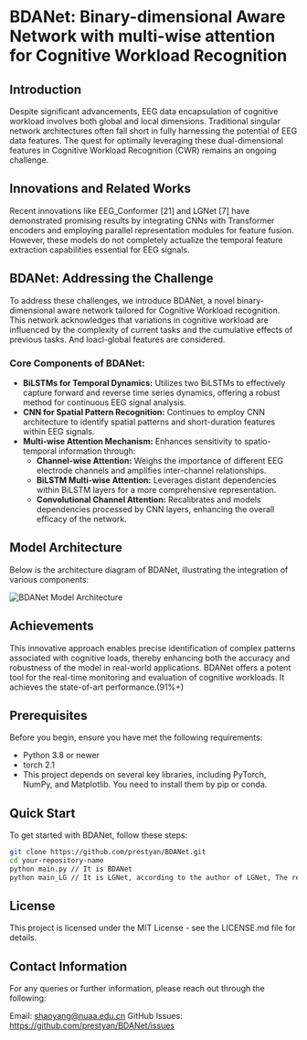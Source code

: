 # BDANet: Binary-dimensional Aware Network with multi-wise attention for Cognitive Workload Recognition

## Introduction

Despite significant advancements, EEG data encapsulation of cognitive workload involves both global and local dimensions. Traditional singular network architectures often fall short in fully harnessing the potential of EEG data features. The quest for optimally leveraging these dual-dimensional features in Cognitive Workload Recognition (CWR) remains an ongoing challenge.

## Innovations and Related Works

Recent innovations like EEG_Conformer [21] and LGNet [7] have demonstrated promising results by integrating CNNs with Transformer encoders and employing parallel representation modules for feature fusion. However, these models do not completely actualize the temporal feature extraction capabilities essential for EEG signals.

## BDANet: Addressing the Challenge

To address these challenges, we introduce BDANet, a novel binary-dimensional aware network tailored for Cognitive Workload recognition. This network acknowledges that variations in cognitive workload are influenced by the complexity of current tasks and the cumulative effects of previous tasks. And loacl-global features are considered.

### Core Components of BDANet:

- **BiLSTMs for Temporal Dynamics:** Utilizes two BiLSTMs to effectively capture forward and reverse time series dynamics, offering a robust method for continuous EEG signal analysis.
- **CNN for Spatial Pattern Recognition:** Continues to employ CNN architecture to identify spatial patterns and short-duration features within EEG signals.
- **Multi-wise Attention Mechanism:** Enhances sensitivity to spatio-temporal information through:
  - **Channel-wise Attention:** Weighs the importance of different EEG electrode channels and amplifies inter-channel relationships.
  - **BiLSTM Multi-wise Attention:** Leverages distant dependencies within BiLSTM layers for a more comprehensive representation.
  - **Convolutional Channel Attention:** Recalibrates and models dependencies processed by CNN layers, enhancing the overall efficacy of the network.

## Model Architecture

Below is the architecture diagram of BDANet, illustrating the integration of various components:

![BDANet Model Architecture](path/to/model/architecture/image.png)

## Achievements

This innovative approach enables precise identification of complex patterns associated with cognitive loads, thereby enhancing both the accuracy and robustness of the model in real-world applications. BDANet offers a potent tool for the real-time monitoring and evaluation of cognitive workloads. It achieves the state-of-art performance.(91%+)

## Prerequisites

Before you begin, ensure you have met the following requirements:
- Python 3.8 or newer
- torch 2.1
- This project depends on several key libraries, including PyTorch, NumPy, and Matplotlib. You need to install them by pip or conda.

## Quick Start

To get started with BDANet, follow these steps:

```bash
git clone https://github.com/prestyan/BDANet.git
cd your-repository-name
python main.py // It is BDANet
python main_LG // It is LGNet, according to the author of LGNet, The replicated code may not be publicly available.
```
## License

This project is licensed under the MIT License - see the LICENSE.md file for details.

## Contact Information
For any queries or further information, please reach out through the following:

Email: shaoyang@nuaa.edu.cn
GitHub Issues: https://github.com/prestyan/BDANet/issues
